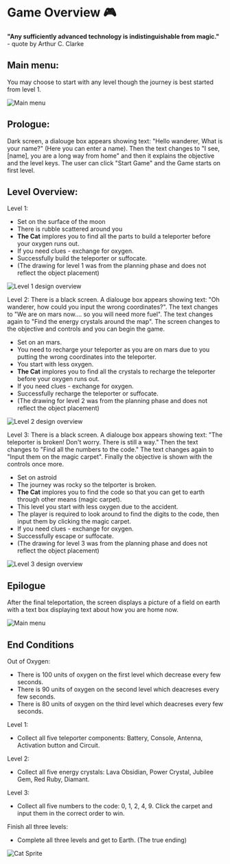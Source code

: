 # Game Overview :video_game:

**"Any sufficiently advanced technology is indistinguishable from magic."** - quote by Arthur C. Clarke 


## Main menu:
You may choose to start with any level though the journey is best started from level 1.

![Main menu](media/MenuScreenCat.png)

## Prologue:
Dark screen, a dialouge box appears showing text: "Hello wanderer, What is your name?" (Here you can enter a name).
Then the text changes to "I see, [name], you are a long way from home" and then it explains the objective and the level keys.
The user can click "Start Game" and the Game starts on first level.

## Level Overview:
Level 1:
- Set on the surface of the moon
- There is rubble scattered around you
- **The Cat** implores you to find all the parts to build a teleporter before your oxygen runs out.
- If you need clues - exchange for oxygen.
- Successfully build the teleporter or suffocate.
- (The drawing for level 1 was from the planning phase and does not reflect the object placement)

![Level 1 design overview](media/Level1DesignDrawing.png)

Level 2:
There is a black screen. A dialouge box appears showing text: "Oh wanderer, how could you input the wrong coordinates?". The text changes to "We are on mars now.... so you will need more fuel". The text changes again to "Find the energy crystals around the map". The screen changes to the objective and controls and you can begin the game.
- Set on an mars.
- You need to recharge your teleporter as you are on mars due to you putting the wrong coordinates into the teleporter.
- You start with less oxygen.
- **The Cat** implores you to find all the crystals to recharge the teleporter before your oxygen runs out.
- If you need clues - exchange for oxygen.
- Successfully recharge the teleporter or suffocate.
- (The drawing for level 2 was from the planning phase and does not reflect the object placement)

![Level 2 design overview](media/Level2DesignDrawing.png)

Level 3:
There is a black screen. A dialouge box appears showing text: "The teleporter is broken! Don't worry. There is still a way." Then the text changes to "Find all the numbers to the code." The text changes again to "Input them on the magic carpet". Finally the objective is shown with the controls once more.
- Set on astroid
- The journey was rocky so the telporter is broken.
- **The Cat** implores you to find the code so that you can get to earth through other means (magic carpet).
- This level you start with less oxygen due to the accident.
- The player is required to look around to find the digits to the code, then input them by clicking the magic carpet.
- If you need clues - exchange for oxygen.
- Successfully escape or suffocate.
- (The drawing for level 3 was from the planning phase and does not reflect the object placement)
  
![Level 3 design overview](media/Level3DesignDrawing2.png)

## Epilogue
After the final teleportation, the screen displays a picture of a field on earth with a text box displaying text about how you are home now. 

![Main menu](media/EpilougeScreen.png)

## End Conditions
Out of Oxygen:
- There is 100 units of oxygen on the first level which decrease every few seconds.
- There is 90 units of oxygen on the second level which deacreses every few seconds.
- There is 80 units of oxygen on the third level which deacreses every few seconds.

Level 1:
- Collect all five teleporter components: Battery, Console, Antenna, Activation button and Circuit.
  
Level 2:
- Collect all five energy crystals: Lava Obsidian, Power Crystal, Jubilee Gem, Red Ruby, Diamant.

Level 3: 
- Collect all five numbers to the code: 0, 1, 2, 4, 9. Click the carpet and input them in the correct order to win.

Finish all three levels:
- Complete all three levels and get to Earth. (The true ending)



![Cat Sprite](media/SpaceCat.png)


